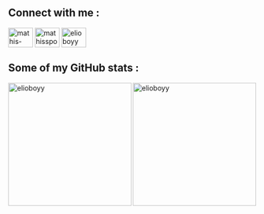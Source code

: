 <h2 align="left">Connect with me :</h3>
<p align="left">
  <a href="https://linkedin.com/in/mathis-sportiello" target="blank"
    ><img
      align="center"
      src="https://raw.githubusercontent.com/rahuldkjain/github-profile-readme-generator/master/src/images/icons/Social/linked-in-alt.svg"
      alt="mathis-sportiello"
      height="40"
      width="50"
  /></a>
  <a href="https://instagram.com/mathissportiello" target="blank"
    ><img
      align="center"
      src="https://raw.githubusercontent.com/rahuldkjain/github-profile-readme-generator/master/src/images/icons/Social/instagram.svg"
      alt="mathissportiello"
      height="40"
      width="50"
  /></a>
  <a href="https://discord.com/users/1016829756727119994" target="blank"
    ><img
      align="center"
      src="https://raw.githubusercontent.com/rahuldkjain/github-profile-readme-generator/master/src/images/icons/Social/discord.svg"
      alt="elioboyy"
      height="40"
      width="50"
  /></a>
</p>

<h2>Some of my GitHub stats :</h3>
<p>
  <img
    style="height: 250px"
    align="left"
    src="https://github-readme-stats.vercel.app/api/top-langs?username=elioboyy&show_icons=true&locale=en&layout=compact"
    alt="elioboyy"
  />
</p>

<p>
  <img
    style="height: 250px"
    align="center"
    src="https://github-readme-streak-stats.herokuapp.com/?user=elioboyy&"
    alt="elioboyy"
  />
</p>
